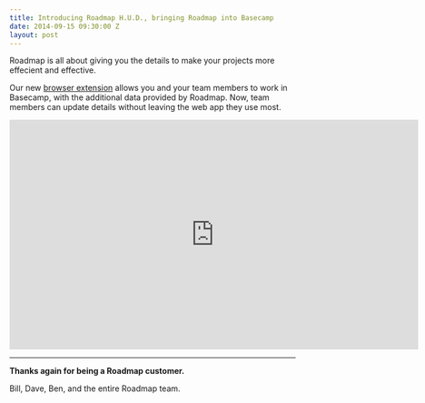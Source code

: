 ```yaml
---
title: Introducing Roadmap H.U.D., bringing Roadmap into Basecamp
date: 2014-09-15 09:30:00 Z
layout: post
---
```


Roadmap is all about giving you the details to make your projects more effecient and effective.

Our new [browser extension](https://ppmroadmap.uservoice.com/knowledgebase/articles/424144-browser-extension-overview) allows you and your team members to work in Basecamp, with the additional data provided by Roadmap. Now, team members can update details without leaving the web app they use most.

<iframe src="https://player.vimeo.com/video/106080820?title=0&amp;byline=0&amp;portrait=0" width="720" height="404" frameborder="0" webkitallowfullscreen mozallowfullscreen allowfullscreen></iframe>

- - -

**Thanks again for being a Roadmap customer.**

Bill, Dave, Ben, and the entire Roadmap team.
